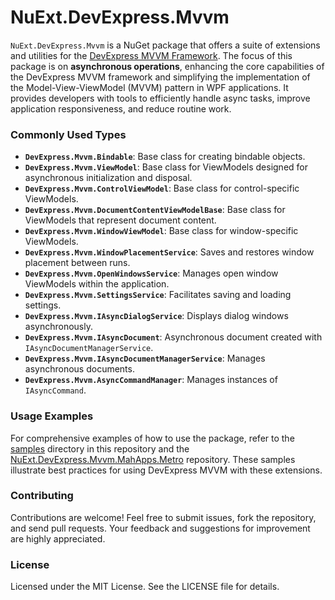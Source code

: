 # NuExt.DevExpress.Mvvm

`NuExt.DevExpress.Mvvm` is a NuGet package that offers a suite of extensions and utilities for the [DevExpress MVVM Framework](https://github.com/DevExpress/DevExpress.Mvvm.Free). The focus of this package is on **asynchronous operations**, enhancing the core capabilities of the DevExpress MVVM framework and simplifying the implementation of the Model-View-ViewModel (MVVM) pattern in WPF applications. It provides developers with tools to efficiently handle async tasks, improve application responsiveness, and reduce routine work.

### Commonly Used Types

- **`DevExpress.Mvvm.Bindable`**: Base class for creating bindable objects.
- **`DevExpress.Mvvm.ViewModel`**: Base class for ViewModels designed for asynchronous initialization and disposal.
- **`DevExpress.Mvvm.ControlViewModel`**: Base class for control-specific ViewModels.
- **`DevExpress.Mvvm.DocumentContentViewModelBase`**: Base class for ViewModels that represent document content.
- **`DevExpress.Mvvm.WindowViewModel`**: Base class for window-specific ViewModels.
- **`DevExpress.Mvvm.WindowPlacementService`**: Saves and restores window placement between runs.
- **`DevExpress.Mvvm.OpenWindowsService`**: Manages open window ViewModels within the application.
- **`DevExpress.Mvvm.SettingsService`**: Facilitates saving and loading settings.
- **`DevExpress.Mvvm.IAsyncDialogService`**: Displays dialog windows asynchronously.
- **`DevExpress.Mvvm.IAsyncDocument`**: Asynchronous document created with `IAsyncDocumentManagerService`.
- **`DevExpress.Mvvm.IAsyncDocumentManagerService`**: Manages asynchronous documents.
- **`DevExpress.Mvvm.AsyncCommandManager`**: Manages instances of `IAsyncCommand`.

### Usage Examples

For comprehensive examples of how to use the package, refer to the [samples](samples) directory in this repository and the [NuExt.DevExpress.Mvvm.MahApps.Metro](https://github.com/IvanGit/NuExt.DevExpress.Mvvm.MahApps.Metro) repository. These samples illustrate best practices for using DevExpress MVVM with these extensions.

### Contributing

Contributions are welcome! Feel free to submit issues, fork the repository, and send pull requests. Your feedback and suggestions for improvement are highly appreciated.

### License

Licensed under the MIT License. See the LICENSE file for details.